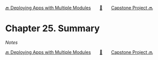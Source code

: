 [🔙 Deploying Apps with Multiple Modules][previous-chapter]&nbsp;&nbsp;&nbsp;&nbsp;&nbsp;&nbsp;&nbsp;[🏡][readme]&nbsp;&nbsp;&nbsp;&nbsp;&nbsp;&nbsp;&nbsp;[Capstone Project 🔜][upcoming-chapter]

# Chapter 25. Summary

_Notes_

[🔙 Deploying Apps with Multiple Modules][previous-chapter]&nbsp;&nbsp;&nbsp;&nbsp;&nbsp;&nbsp;&nbsp;[🏡][readme]&nbsp;&nbsp;&nbsp;&nbsp;&nbsp;&nbsp;&nbsp;[Capstone Project 🔜][upcoming-chapter]

[readme]: README.md
[previous-chapter]: ch24-deploying-apps-with-multiple-modules.md
[upcoming-chapter]: ch26-capstone-project.md